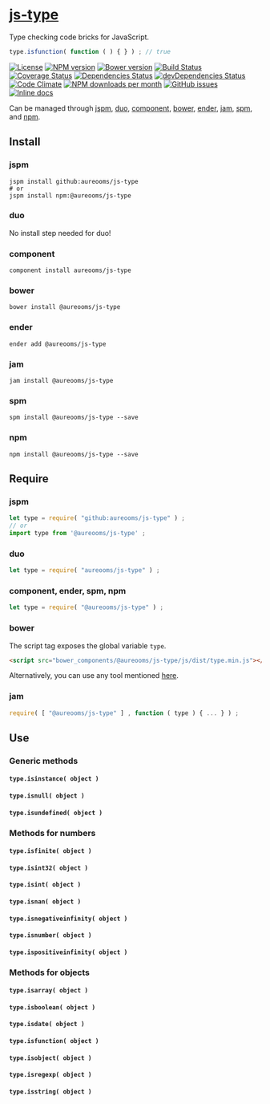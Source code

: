 [js-type](http://make-github-pseudonymous-again.github.io/js-type)
==

Type checking code bricks for JavaScript.

```js
type.isfunction( function ( ) { } ) ; // true
```

[![License](https://img.shields.io/github/license/aureooms/js-type.svg?style=flat)](https://raw.githubusercontent.com/aureooms/js-type/master/LICENSE)
[![NPM version](https://img.shields.io/npm/v/@aureooms/js-type.svg?style=flat)](https://www.npmjs.org/package/@aureooms/js-type)
[![Bower version](https://img.shields.io/bower/v/@aureooms/js-type.svg?style=flat)](http://bower.io/search/?q=@aureooms/js-type)
[![Build Status](https://img.shields.io/travis/aureooms/js-type.svg?style=flat)](https://travis-ci.org/aureooms/js-type)
[![Coverage Status](https://img.shields.io/coveralls/aureooms/js-type.svg?style=flat)](https://coveralls.io/r/aureooms/js-type)
[![Dependencies Status](https://img.shields.io/david/aureooms/js-type.svg?style=flat)](https://david-dm.org/aureooms/js-type#info=dependencies)
[![devDependencies Status](https://img.shields.io/david/dev/aureooms/js-type.svg?style=flat)](https://david-dm.org/aureooms/js-type#info=devDependencies)
[![Code Climate](https://img.shields.io/codeclimate/github/aureooms/js-type.svg?style=flat)](https://codeclimate.com/github/aureooms/js-type)
[![NPM downloads per month](https://img.shields.io/npm/dm/@aureooms/js-type.svg?style=flat)](https://www.npmjs.org/package/@aureooms/js-type)
[![GitHub issues](https://img.shields.io/github/issues/aureooms/js-type.svg?style=flat)](https://github.com/aureooms/js-type/issues)
[![Inline docs](http://inch-ci.org/github/aureooms/js-type.svg?branch=master&style=shields)](http://inch-ci.org/github/aureooms/js-type)

Can be managed through [jspm](https://github.com/jspm/jspm-cli),
[duo](https://github.com/duojs/duo),
[component](https://github.com/componentjs/component),
[bower](https://github.com/bower/bower),
[ender](https://github.com/ender-js/Ender),
[jam](https://github.com/caolan/jam),
[spm](https://github.com/spmjs/spm),
and [npm](https://github.com/npm/npm).

## Install

### jspm
```terminal
jspm install github:aureooms/js-type
# or
jspm install npm:@aureooms/js-type
```
### duo
No install step needed for duo!

### component
```terminal
component install aureooms/js-type
```

### bower
```terminal
bower install @aureooms/js-type
```

### ender
```terminal
ender add @aureooms/js-type
```

### jam
```terminal
jam install @aureooms/js-type
```

### spm
```terminal
spm install @aureooms/js-type --save
```

### npm
```terminal
npm install @aureooms/js-type --save
```

## Require
### jspm
```js
let type = require( "github:aureooms/js-type" ) ;
// or
import type from '@aureooms/js-type' ;
```
### duo
```js
let type = require( "aureooms/js-type" ) ;
```

### component, ender, spm, npm
```js
let type = require( "@aureooms/js-type" ) ;
```

### bower
The script tag exposes the global variable `type`.
```html
<script src="bower_components/@aureooms/js-type/js/dist/type.min.js"></script>
```
Alternatively, you can use any tool mentioned [here](http://bower.io/docs/tools/).

### jam
```js
require( [ "@aureooms/js-type" ] , function ( type ) { ... } ) ;
```

## Use

### Generic methods

#### `type.isinstance( object )`
#### `type.isnull( object )`
#### `type.isundefined( object )`

### Methods for numbers

#### `type.isfinite( object )`
#### `type.isint32( object )`
#### `type.isint( object )`
#### `type.isnan( object )`
#### `type.isnegativeinfinity( object )`
#### `type.isnumber( object )`
#### `type.ispositiveinfinity( object )`

### Methods for objects

#### `type.isarray( object )`
#### `type.isboolean( object )`
#### `type.isdate( object )`
#### `type.isfunction( object )`
#### `type.isobject( object )`
#### `type.isregexp( object )`
#### `type.isstring( object )`
